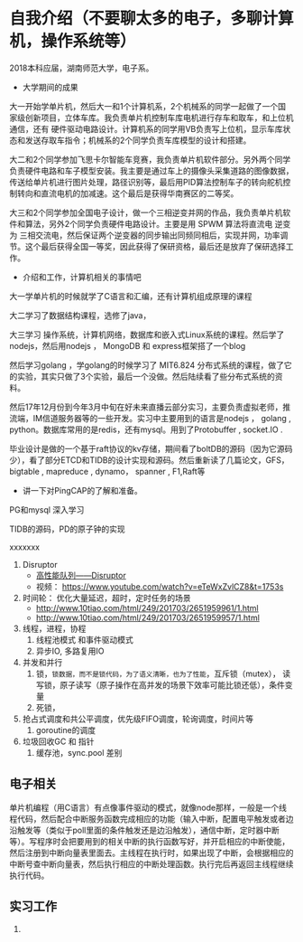 # 自我介绍（不要聊太多的电子，多聊计算机，操作系统等）

2018本科应届，湖南师范大学，电子系。

* 大学期间的成果

大一开始学单片机，然后大一和1个计算机系，2个机械系的同学一起做了一个国家级创新项目，立体车库。我负责单片机控制车库电机进行存车和取车，和上位机通信，还有 硬件驱动电路设计。计算机系的同学用VB负责写上位机，显示车库状态和发送存取车指令；机械系的2个同学负责车库模型的设计和搭建。

大二和2个同学参加飞思卡尔智能车竞赛，我负责单片机软件部分。另外两个同学负责硬件电路和车子模型安装。我主要是通过车上的摄像头采集道路的图像数据，传送给单片机进行图片处理，路径识别等，最后用PID算法控制车子的转向舵机控制转向和直流电机的加减速。这个最后是获得华南赛区的二等奖。

大三和2个同学参加全国电子设计，做一个三相逆变并网的作品，我负责单片机软件和算法，另外2个同学负责硬件电路设计。主要是用 SPWM 算法将直流电  逆变为 三相交流电，然后保证两个逆变器的同步输出同频同相后，实现并网，功率调节。这个最后获得全国一等奖，因此获得了保研资格，最后还是放弃了保研选择工作。

* 介绍和工作，计算机相关的事情吧

大一学单片机的时候就学了C语言和汇编，还有计算机组成原理的课程

大二学习了数据结构课程，选修了java，

大三学习 操作系统，计算机网络，数据库和嵌入式Linux系统的课程。然后学了 nodejs，然后用nodejs  ， MongoDB 和 express框架搭了一个blog

然后学习golang ，学golang的时候学习了 MIT6.824 分布式系统的课程，做了它的实验，其实只做了3个实验，最后一个没做。然后陆续看了些分布式系统的资料。

然后17年12月份到今年3月中旬在好未来直播云部分实习，主要负责虚拟老师，推流端，IM信道服务器等的一些开发。实习中主要用到的语言是nodejs ， golang , python。数据库常用的是redis，还有mysql。用到了Protobuffer , socket.IO .

毕业设计是做的一个基于raft协议的kv存储，期间看了boltDB的源码（因为它源码少），看了部分ETCD和TIDB的设计实现和源码。然后重新读了几篇论文，GFS， bigtable , mapreduce , dynamo， spanner , F1,Raft等



* 讲一下对PingCAP的了解和准备。

PG和mysql 深入学习

TIDB的源码，PD的原子钟的实现

xxxxxxx





1. Disruptor
   - [高性能队列——Disruptor](https://tech.meituan.com/disruptor.html)
   - 视频： https://www.youtube.com/watch?v=eTeWxZvlCZ8&t=1753s 
2. 时间轮： 优化大量延迟，超时，定时任务的场景
   - http://www.10tiao.com/html/249/201703/2651959961/1.html
   - http://www.10tiao.com/html/249/201703/2651959957/1.html
3. 线程，进程，协程
   1. 线程池模式 和事件驱动模式
   2. 异步IO, 多路复用IO
4. 并发和并行
   1. 锁，`锁数据，而不是锁代码，为了语义清晰，也为了性能`，互斥锁（mutex）， 读写锁，原子读写（原子操作在高并发的场景下效率可能比锁还低），条件变量
   2. 死锁，
5. 抢占式调度和共公平调度，优先级FIFO调度，轮询调度，时间片等
   1. goroutine的调度
6. 垃圾回收GC 和 指针
   1. 缓存池，sync.pool 差别



















## 电子相关

单片机编程（用C语言）有点像事件驱动的模式，就像node那样，一般是一个线程代码，然后配合中断服务函数完成相应的功能（输入中断，配置电平触发或者边沿触发等（类似于poll里面的条件触发还是边沿触发），通信中断，定时器中断等）。写程序时会把要用到的相关中断的执行函数写好，并开启相应的中断使能，然后注册到中断向量表里面去。主线程在执行时，如果出现了中断，会根据相应的中断号查中断向量表，然后执行相应的中断处理函数。执行完后再返回主线程继续执行代码。



## 实习工作









1. ​


